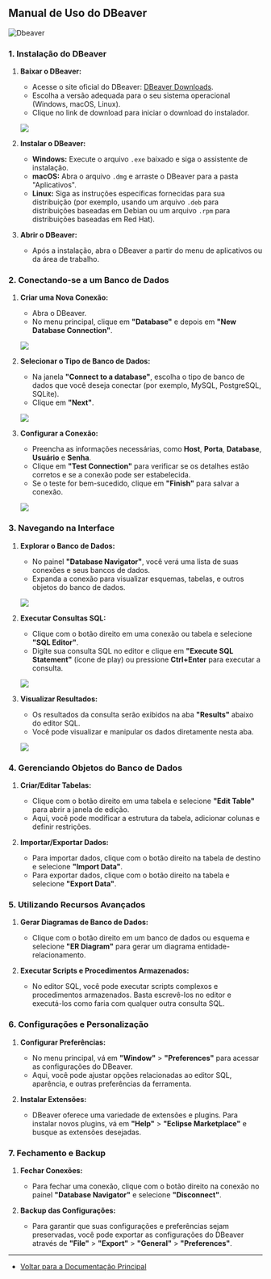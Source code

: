 ## Manual de Uso do DBeaver
![Dbeaver](/images/Tutorial-DBeaver/dbeaver_logo_bg.png)
### 1. **Instalação do DBeaver**

1. **Baixar o DBeaver:**
   - Acesse o site oficial do DBeaver: [DBeaver Downloads](https://dbeaver.io/download/).
   - Escolha a versão adequada para o seu sistema operacional (Windows, macOS, Linux).
   - Clique no link de download para iniciar o download do instalador.

   ![](/images/Tutorial-DBeaver/1.png)

2. **Instalar o DBeaver:**
   - **Windows:** Execute o arquivo `.exe` baixado e siga o assistente de instalação. 
   - **macOS:** Abra o arquivo `.dmg` e arraste o DBeaver para a pasta "Aplicativos".
   - **Linux:** Siga as instruções específicas fornecidas para sua distribuição (por exemplo, usando um arquivo `.deb` para distribuições baseadas em Debian ou um arquivo `.rpm` para distribuições baseadas em Red Hat).
   
3. **Abrir o DBeaver:**
   - Após a instalação, abra o DBeaver a partir do menu de aplicativos ou da área de trabalho.

### 2. **Conectando-se a um Banco de Dados**

1. **Criar uma Nova Conexão:**
   - Abra o DBeaver.
   - No menu principal, clique em **"Database"** e depois em **"New Database Connection"**.

   ![](/images/Tutorial-DBeaver/2.png)

2. **Selecionar o Tipo de Banco de Dados:**
   - Na janela **"Connect to a database"**, escolha o tipo de banco de dados que você deseja conectar (por exemplo, MySQL, PostgreSQL, SQLite).
   - Clique em **"Next"**.

   ![](/images/Tutorial-DBeaver/3.png)
   

3. **Configurar a Conexão:**
   - Preencha as informações necessárias, como **Host**, **Porta**, **Database**, **Usuário** e **Senha**.
   - Clique em **"Test Connection"** para verificar se os detalhes estão corretos e se a conexão pode ser estabelecida.
   - Se o teste for bem-sucedido, clique em **"Finish"** para salvar a conexão.

   ![](/images/Tutorial-DBeaver/4.png)

### 3. **Navegando na Interface**

1. **Explorar o Banco de Dados:**
   - No painel **"Database Navigator"**, você verá uma lista de suas conexões e seus bancos de dados.
   - Expanda a conexão para visualizar esquemas, tabelas, e outros objetos do banco de dados.

   ![](/images/Tutorial-DBeaver/5.png)

2. **Executar Consultas SQL:**
   - Clique com o botão direito em uma conexão ou tabela e selecione **"SQL Editor"**.
   - Digite sua consulta SQL no editor e clique em **"Execute SQL Statement"** (ícone de play) ou pressione **Ctrl+Enter** para executar a consulta.

   ![](/images/Tutorial-DBeaver/6.png)

3. **Visualizar Resultados:**
   - Os resultados da consulta serão exibidos na aba **"Results"** abaixo do editor SQL.
   - Você pode visualizar e manipular os dados diretamente nesta aba.

   ![](/images/Tutorial-DBeaver/7.png)

### 4. **Gerenciando Objetos do Banco de Dados**

1. **Criar/Editar Tabelas:**
   - Clique com o botão direito em uma tabela e selecione **"Edit Table"** para abrir a janela de edição.
   - Aqui, você pode modificar a estrutura da tabela, adicionar colunas e definir restrições.

2. **Importar/Exportar Dados:**
   - Para importar dados, clique com o botão direito na tabela de destino e selecione **"Import Data"**.
   - Para exportar dados, clique com o botão direito na tabela e selecione **"Export Data"**.

### 5. **Utilizando Recursos Avançados**

1. **Gerar Diagramas de Banco de Dados:**
   - Clique com o botão direito em um banco de dados ou esquema e selecione **"ER Diagram"** para gerar um diagrama entidade-relacionamento.

2. **Executar Scripts e Procedimentos Armazenados:**
   - No editor SQL, você pode executar scripts complexos e procedimentos armazenados. Basta escrevê-los no editor e executá-los como faria com qualquer outra consulta SQL.

### 6. **Configurações e Personalização**

1. **Configurar Preferências:**
   - No menu principal, vá em **"Window"** > **"Preferences"** para acessar as configurações do DBeaver.
   - Aqui, você pode ajustar opções relacionadas ao editor SQL, aparência, e outras preferências da ferramenta.

2. **Instalar Extensões:**
   - DBeaver oferece uma variedade de extensões e plugins. Para instalar novos plugins, vá em **"Help"** > **"Eclipse Marketplace"** e busque as extensões desejadas.

### 7. **Fechamento e Backup**

1. **Fechar Conexões:**
   - Para fechar uma conexão, clique com o botão direito na conexão no painel **"Database Navigator"** e selecione **"Disconnect"**.

2. **Backup das Configurações:**
   - Para garantir que suas configurações e preferências sejam preservadas, você pode exportar as configurações do DBeaver através de **"File"** > **"Export"** > **"General"** > **"Preferences"**.

---

* [Voltar para a Documentação Principal](/README.md)